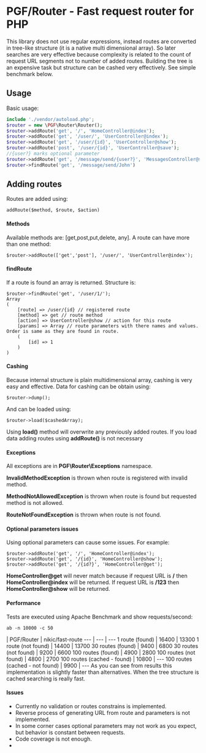 PGF/Router - Fast request router for PHP
=======================================
This library does not use regular expressions, instead routes are converted in tree-like structure (it is a native multi dimensional array). So later searches are very effective because complexity is related to the count of request URL segments not to number of added routes. Building the tree is an expensive task but structure can be cashed very effectively. See simple benchmark below.

Usage
-----
Basic usage:
```php
include './vendor/autoload.php';
$router = new \PGF\Router\Router();
$router->addRoute('get', '/', 'HomeController@index');
$router->addRoute('get', '/user/', 'UserController@index');
$router->addRoute('get', '/user/{id}', 'UserController@show');
$router->addRoute('post', '/user/{id}', 'UserController@save');
//{user?} marks optional parameter
$router->addRoute('get', '/message/send/{user?}', 'MessagesController@send');
$router->findRoute('get', '/message/send/John')
```
## Adding routes
Routes are added using:

    addRoute($method, $route, $action)
#### Methods
Available methods are: [get,post,put,delete, any]. A route can have more than one method:

    $router->addRoute(['get','post'], '/user/', 'UserController@index');

#### findRoute
If a route is found an array is returned. Structure is:
    
    $router->findRoute('get', '/user/1/');
    Array
    (
        [route] => /user/{id} // registered route
        [method] => get // route method
        [action] => UserController@show // action for this route 
        [params] => Array // route parameters with there names and values. Order is same as they are found in route.
        (
            [id] => 1
        )
    )
 
#### Cashing
Because internal structure is plain multidimensional array, cashing is very easy and effective. Data for cashing can be obtain using:
	
    $router->dump();

And can be loaded using:

	$router->load($cashedArray);
    
Using **load()** method will overwrite any previously added routes. If you load data adding routes using **addRoute()** is not necessary

#### Exceptions
All exceptions are in **PGF\Router\Exceptions** namespace.

**InvalidMethodException** is thrown when route is registered with invalid method.

**MethodNotAllowedException** is thrown when route is found but requested method is not allowed.

**RouteNotFoundException** is thrown when route is not found.

#### Optional parameters issues
Using optional parameters can cause some issues. For example:
    
    $router->addRoute('get', '/', 'HomeController@index');
    $router->addRoute('get', '/{id}', 'HomeController@show');
    $router->addRoute('get', '/{id?}', 'HomeController@get');
    
**HomeController@get** will never match because if request URL is **/** then **HomeController@index** will be returned.
If request URL is **/123** then **HomeController@show** will be returned.

#### Performance
Tests are executed using Apache Benchmark and show requests/second:
    
    ab -n 10000 -c 50

 | PGF/Router | nikic/fast-route
--- | --- | ---
1 route (found) | 16400 | 13300
1 route (not found) | 14400 | 13700
30 routes (found) | 9400 | 6800
30 routes (not found) | 9200 | 6600
100 routes (found) | 4900 | 2800
100 routes (not found) | 4800 | 2700
100 routes (cached - found) | 10800 | ---
100 routes (cached - not found) | 9900 | ---
As you can see from results this implementation is slightly faster than alternatives. When the tree structure is cached searching is really fast.

#### Issues
- Currently no validation or routes constrains is implemented.
- Reverse process of generating URL from route and parameters is not implemented.
- In some corner cases optional parameters may not work as you expect, but behavior is constant between requests.
- Code coverage is not enough.
- 